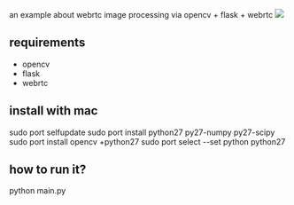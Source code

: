 
an example about webrtc image processing via opencv + flask + webrtc
<img src='https://raw.githubusercontent.com/funningboy/remoteChat/master/img/img.png'>

## requirements
- opencv
- flask
- webrtc

## install with mac
sudo port selfupdate
sudo port install python27 py27-numpy py27-scipy
sudo port install opencv +python27
sudo port select --set python python27

## how to run it?
python main.py
